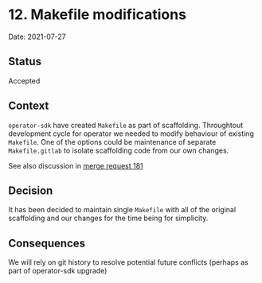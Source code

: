# 12. Makefile modifications

Date: 2021-07-27

## Status

Accepted

## Context

`operator-sdk` have created `Makefile` as part of scaffolding. Throughtout development cycle for operator we needed to modify
behaviour of existing `Makefile`. One of the options could be maintenance of separate `Makefile.gitlab` to isolate scaffolding code from our own changes.

See also discussion in [merge request 181](https://gitlab.com/gitlab-org/cloud-native/gitlab-operator/-/merge_requests/181#note_635709947)

## Decision

It has been decided to maintain single `Makefile` with all of the original scaffolding and our changes for the time being for simplicity. 


## Consequences

We will rely on git history to resolve potential future conflicts (perhaps as part of operator-sdk upgrade)
